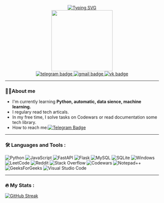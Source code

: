 <div id='header' align='center'>
  <div id='about'>
    <a href="https://git.io/typing-svg"><img src="https://readme-typing-svg.herokuapp.com?font=Fira+Code&weight=600&duration=1000&pause=500&color=F382F7&multiline=true&repeat=true&width=470&height=54&lines=Hey%2C+I'm+Daniil;Backend+developer+from+Saint-Petersburg" alt="Typing SVG" /></a>
  </div>
  <img src='https://media.giphy.com/media/RbDKaczqWovIugyJmW/giphy.gif' width=200>
  <div id='badges'>
    <a href='tg://resolve?domain=kislud'>
      <img src='https://img.shields.io/badge/Telegram-blue?logo=telegram&logoColor=white&style=for-the-badge' alt='telegram badge'/>
    </a>
    <a href='https://mail.google.com/mail/u/0/#inbox?compose=DmwnWrRlQqVCvgZXMwNgCtWlPgxFRLkbLDDkFNjLsjCmHXzntTSWWRdtnNGSphFSlBQjShHzcWmV'>
      <img src='https://img.shields.io/badge/Gmail-red?logo=gmail&logoColor=white&style=for-the-badge' alt='gmail badge'/>
    </a>
    <a href='https://vk.com/mertvee_vseh_zhyvyh'>
      <img src='https://img.shields.io/badge/vk-blue?logo=vk&logoColor=white&style=for-the-badge' alt='vk badge'/>
    </a>
  </div>
</div>

---

### :man_technologist:About me
- I'm currently learning **Python, automatic, data sience, machine learning.**
- I regulary read tech articals.
- In my free time, I solve tasks on Codewars or read documentation some tech library.
- How to reach me:[![Telegram Badge](https://img.shields.io/badge/Telegram-blue?logo=telegram&logoColor=white&style=for-the-badge)](tg://resolve?domain=kislud)

---

### :hammer_and_wrench: Languages and Tools :
![Python](https://img.shields.io/badge/python-3670A0?style=for-the-badge&logo=python&logoColor=ffdd54)
![JavaScript](https://img.shields.io/badge/javascript-%23323330.svg?style=for-the-badge&logo=javascript&logoColor=%23F7DF1E)
![FastAPI](https://img.shields.io/badge/FastAPI-005571?style=for-the-badge&logo=fastapi)
![Flask](https://img.shields.io/badge/flask-%23000.svg?style=for-the-badge&logo=flask&logoColor=white)
![MySQL](https://img.shields.io/badge/mysql-%2300f.svg?style=for-the-badge&logo=mysql&logoColor=white)
![SQLite](https://img.shields.io/badge/sqlite-%2307405e.svg?style=for-the-badge&logo=sqlite&logoColor=white)
![Windows](https://img.shields.io/badge/Windows-0078D6?style=for-the-badge&logo=windows&logoColor=white)
![LeetCode](https://img.shields.io/badge/LeetCode-000000?style=for-the-badge&logo=LeetCode&logoColor=#d16c06)
![Reddit](https://img.shields.io/badge/Reddit-%23FF4500.svg?style=for-the-badge&logo=Reddit&logoColor=white)
![Stack Overflow](https://img.shields.io/badge/-Stackoverflow-FE7A16?style=for-the-badge&logo=stack-overflow&logoColor=white)
![Codewars](https://img.shields.io/badge/Codewars-B1361E?style=for-the-badge&logo=codewars&logoColor=grey)
![Notepad++](https://img.shields.io/badge/Notepad++-90E59A.svg?style=for-the-badge&logo=notepad%2b%2b&logoColor=black)
![GeeksForGeeks](https://img.shields.io/badge/GeeksforGeeks-gray?style=for-the-badge&logo=geeksforgeeks&logoColor=35914c)
![Visual Studio Code](https://img.shields.io/badge/Visual%20Studio%20Code-0078d7.svg?style=for-the-badge&logo=visual-studio-code&logoColor=white)

---

### :fire: My Stats :
[![GitHub Streak](https://streak-stats.demolab.com/?user=MishkaTrusishka&theme=dark)](https://git.io/streak-stats)
